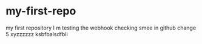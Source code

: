 # my-first-repo
my first repository
I m testing the webhook
checking smee in github
change 5
xyzzzzzz
ksbfbalsdfbli
